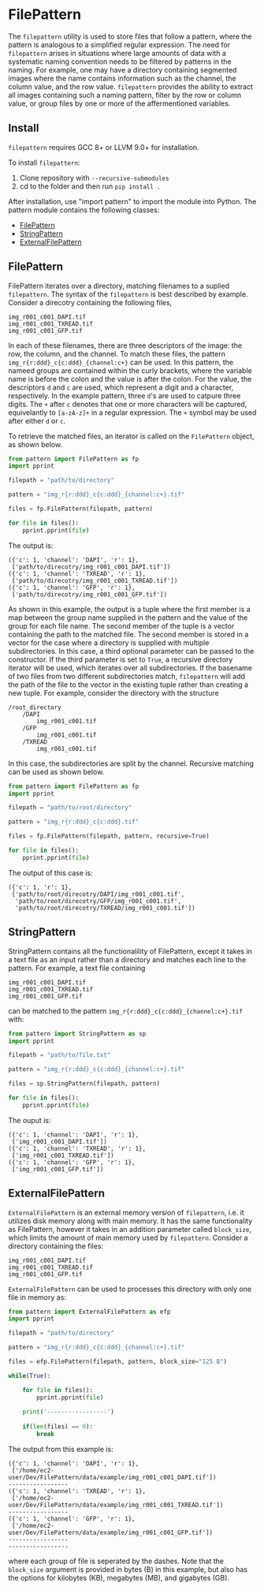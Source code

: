 # FilePattern
The ``filepattern`` utility is used to store files that follow a pattern, where the pattern is analogous to a simplified regular expression. The need for 
``filepattern`` arises in situations where large amounts of data with a systematic naming convention needs to be filtered by patterns in the naming. For example, one may have
a directory containing segmented images where the name contains information such as the channel, the column value, and the row value. ``filepattern`` provides the ability to 
extract all images containing such a naming pattern, filter by the row or column value, or group files by one or more of the affermentioned variables. 

## Install

`filepattern` requires GCC 8+ or LLVM 9.0+ for installation. 

To install `filepattern`:

1. Clone repository with ```--recursive-submodules```
2. cd to the folder and then run ```pip install .```
  
After installation, use "import pattern" to import the module into Python. The pattern module contains the following classes: 
* [FilePattern](#FilePattern)
* [StringPattern](#StringPattern)
* [ExternalFilePattern](#ExternalFilePattern)

## FilePattern
FilePattern iterates over a directory, matching filenames to a suplied ```filepattern```. The syntax of the ```filepattern``` is best described by example. Consider a direcotry
containing the following files, 

```
img_r001_c001_DAPI.tif
img_r001_c001_TXREAD.tif
img_r001_c001_GFP.tif
```

In each of these filenames, there are three descriptors of the image: the row, the column, and the channel. To match these files, the pattern ```img_r{r:ddd}_c{c:ddd}_{channel:c+}``` can be used. In this pattern, the nameed groups are contained within the curly brackets, where the variable name is before the colon and the value is after the colon. For the value, the descriptors `d` and `c` are used, which represent a digit and a character, respectively. In the example pattern, three `d`'s are used to catpure three digits. The `+` after `c` denotes that one or more characters will be captured, equivelantly to `[a-zA-z]+` in a regular expression. The `+` symbol may be used after either `d` or `c`. 

To retrieve the matched files, an iterator is called on the `FilePattern` object, as shown below.

```python
from pattern import FilePattern as fp
import pprint

filepath = "path/to/directory"

pattern = "img_r{r:ddd}_c{c:ddd}_{channel:c+}.tif"

files = fp.FilePattern(filepath, pattern)

for file in files(): 
    pprint.pprint(file)
```
The output is:
```
({'c': 1, 'channel': 'DAPI', 'r': 1},
 ['path/to/direcotry/img_r001_c001_DAPI.tif'])
({'c': 1, 'channel': 'TXREAD', 'r': 1},
 ['path/to/direcotry/img_r001_c001_TXREAD.tif'])
({'c': 1, 'channel': 'GFP', 'r': 1},
 ['path/to/direcotry/img_r001_c001_GFP.tif'])
```

As shown in this example, the output is a tuple where the first member is a map between the group name supplied in the pattern and the value of the group for each file name. The second member of the tuple is a vector containing the path to the matched file. The second member is stored in a vector for the case where a directory is supplied with multiple subdirectories. In this case, a third optional parameter can be passed to the constructor. If the third parameter is set to `True`, a recursive directory iterator will be used, which iterates over all subdirectories. If the basename of two files from two different subdirectories match, ```filepattern``` will add the path of the file to the vector in the existing tuple rather than creating a new tuple. For example, consider the directory with the structure 

```
/root_directory
    /DAPI
        img_r001_c001.tif
    /GFP
        img_r001_c001.tif
    /TXREAD
        img_r001_c001.tif
```

In this case, the subdirectories are split by the channel. Recursive matching can be used as shown below.
```python
from pattern import FilePattern as fp
import pprint

filepath = "path/to/root/directory"

pattern = "img_r{r:ddd}_c{c:ddd}.tif"

files = fp.FilePattern(filepath, pattern, recursive=True)

for file in files(): 
    pprint.pprint(file)
```

The output of this case is:
```
({'c': 1, 'r': 1},
 ['path/to/root/direcotry/DAPI/img_r001_c001.tif',
  'path/to/root/direcotry/GFP/img_r001_c001.tif',
  'path/to/root/direcotry/TXREAD/img_r001_c001.tif'])
```


## StringPattern
StringPattern contains all the functionalility of FilePattern, except it takes in a text file as an input rather than a directory and matches each line to the pattern. For example, a text file containing
```
img_r001_c001_DAPI.tif
img_r001_c001_TXREAD.tif
img_r001_c001_GFP.tif
```

can be matched to the pattern ```img_r{r:ddd}_c{c:ddd}_{channel:c+}.tif``` with:

```python
from pattern import StringPattern as sp
import pprint

filepath = "path/to/file.txt"

pattern = "img_r{r:ddd}_c{c:ddd}_{channel:c+}.tif"

files = sp.StringPattern(filepath, pattern)

for file in files(): 
    pprint.pprint(file)

```

The ouput is:

```
({'c': 1, 'channel': 'DAPI', 'r': 1}, 
 ['img_r001_c001_DAPI.tif'])
({'c': 1, 'channel': 'TXREAD', 'r': 1}, 
 ['img_r001_c001_TXREAD.tif'])
({'c': 1, 'channel': 'GFP', 'r': 1}, 
 ['img_r001_c001_GFP.tif'])
```


## ExternalFilePattern

`ExternalFilePattern` is an external memory version of `filepattern`, i.e. it utilizes disk memory along with main memory. It has the same functionality as FilePattern, however it takes in an addition parameter called `block_size`, which limits the amount of main memory used by `filepattern`. Consider a directory containing the files:

```
img_r001_c001_DAPI.tif
img_r001_c001_TXREAD.tif
img_r001_c001_GFP.tif
```

`ExternalFilePattern` can be used to processes this directory with only one file in memory as:

```python
from pattern import ExternalFilePattern as efp
import pprint

filepath = "path/to/directory"

pattern = "img_r{r:ddd}_c{c:ddd}_{channel:c+}.tif"

files = efp.FilePattern(filepath, pattern, block_size="125 B")

while(True):

    for file in files():
        pprint.pprint(file)
    
    print('-----------------')
    
    if(len(files) == 0):
        break

```
The output from this example is:

```
({'c': 1, 'channel': 'DAPI', 'r': 1},
 ['/home/ec2-user/Dev/FilePattern/data/example/img_r001_c001_DAPI.tif'])
-----------------
({'c': 1, 'channel': 'TXREAD', 'r': 1},
 ['/home/ec2-user/Dev/FilePattern/data/example/img_r001_c001_TXREAD.tif'])
-----------------
({'c': 1, 'channel': 'GFP', 'r': 1},
 ['/home/ec2-user/Dev/FilePattern/data/example/img_r001_c001_GFP.tif'])
-----------------
-----------------
```
where each group of file is seperated by the dashes. Note that the ```block_size``` argument is provided in bytes (B) in this example, but also has the options for kilobytes (KB), megabytes (MB), and gigabytes (GB).  
